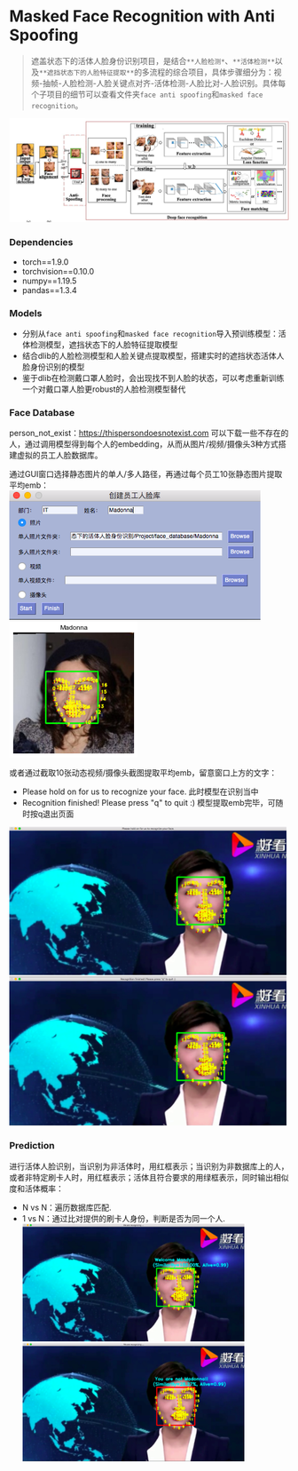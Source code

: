 # Masked Face Recognition with Anti Spoofing
> 遮盖状态下的活体人脸身份识别项目，是结合`**人脸检测*`、`**活体检测**`以及`**遮挡状态下的人脸特征提取**`的多流程的综合项目，具体步骤细分为：视频-抽帧-人脸检测-人脸关键点对齐-活体检测-人脸比对-人脸识别。具体每个子项目的细节可以查看文件夹`face anti spoofing`和`masked face recognition`。

<img src='note/face_recognition.jpg'></img>


### Dependencies
- torch==1.9.0
- torchvision==0.10.0
- numpy==1.19.5
- pandas==1.3.4


### Models
- 分别从`face anti spoofing`和`masked face recognition`导入预训练模型：活体检测模型，遮挡状态下的人脸特征提取模型
- 结合dlib的人脸检测模型和人脸关键点提取模型，搭建实时的遮挡状态活体人脸身份识别的模型
- 鉴于dlib在检测戴口罩人脸时，会出现找不到人脸的状态，可以考虑重新训练一个对戴口罩人脸更robust的人脸检测模型替代


### Face Database
person_not_exist：https://thispersondoesnotexist.com
可以下载一些不存在的人，通过调用模型得到每个人的embedding，从而从图片/视频/摄像头3种方式搭建虚拟的员工人脸数据库。

通过GUI窗口选择静态图片的单人/多人路径，再通过每个员工10张静态图片提取平均emb：  
<img src='note/gui.png'></img>
<img src='note/face_image.png'></img>

或者通过截取10张动态视频/摄像头截图提取平均emb，留意窗口上方的文字：
- Please hold on for us to recognize your face. 此时模型在识别当中
- Recognition finished! Please press "q" to quit :) 模型提取emb完毕，可随时按q退出页面

<img src='note/recognizing.png' width=500></img>
<img src='note/recognized.png' width=500></img>


### Prediction
进行活体人脸识别，当识别为非活体时，用红框表示；当识别为非数据库上的人，或者非特定刷卡人时，用红框表示；活体且符合要求的用绿框表示，同时输出相似度和活体概率：
- N vs N：遍历数据库匹配.  
- 1 vs N：通过比对提供的刷卡人身份，判断是否为同一个人.   
<img src='note/same.png' width=400></img>
<img src='note/not_same.png' width=400></img>





